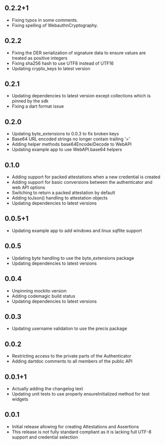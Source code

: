 ## 0.2.2+1

* Fixing typos in some comments.
* Fixing spelling of WebauthnCryptography.

## 0.2.2

* Fixing the DER serialization of signature data to ensure values are treated as positive integers
* Fixing sha256 hash to use UTF8 instead of UTF16
* Updating crypto_keys to latest version

## 0.2.1

* Updating dependencies to latest version except collections which is pinned by the sdk
* Fixing a dart format issue

## 0.2.0

* Updating byte_extensions to 0.0.3 to fix broken keys
* Base64 URL encoded strings no longer contain trailing '='
* Adding helper methods base64Encode/Decode to WebAPI
* Updating example app to use WebAPI.base64 helpers

## 0.1.0

* Adding support for packed attestations when a new credential is created
* Adding support for basic conversions between the authenticator and web API options
* Switching to return a packed attestation by default
* Adding toJson() handling to attestation objects
* Updating dependencies to latest versions

## 0.0.5+1

* Updating example app to add windows and linux sqflite support

## 0.0.5

* Updating byte handling to use the byte_extensions package
* Updating dependencies to latest versions

## 0.0.4

* Unpinning mockito version
* Adding codemagic build status
* Updating dependencies to latest versions

## 0.0.3

* Updating username validation to use the precis package

## 0.0.2

* Restricting access to the private parts of the Authenticator
* Adding dartdoc comments to all members of the public API

## 0.0.1+1

* Actually adding the changelog text
* Updating unit tests to use properly ensureInitialized method for test widgets

## 0.0.1

* Initial release allowing for creating Attestations and Assertions
* This release is not fully standard compliant as it is lacking full UTF-8 support and credential selection
